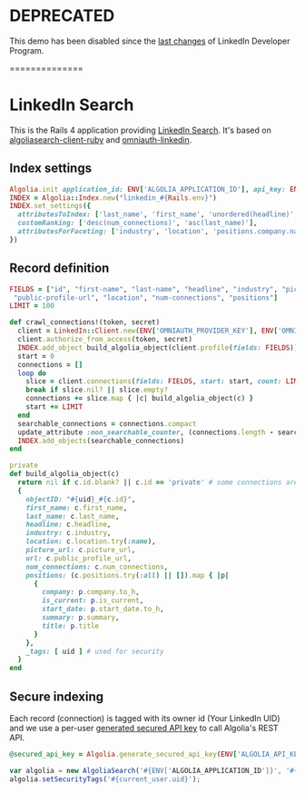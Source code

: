 # DEPRECATED

This demo has been disabled since the [last changes](https://developer.linkedin.com/blog/posts/2015/developer-program-changes) of LinkedIn Developer Program.

==============

LinkedIn Search
===============

This is the Rails 4 application providing [LinkedIn Search](http://linkedinsearch.algolia.com/). It's based on [algoliasearch-client-ruby](https://github.com/algolia/algoliasearch-client-ruby) and [omniauth-linkedin](https://github.com/skorks/omniauth-linkedin).

Index settings
----------------------

```ruby
Algolia.init application_id: ENV['ALGOLIA_APPLICATION_ID'], api_key: ENV['ALGOLIA_API_KEY']
INDEX = Algolia::Index.new("linkedin_#{Rails.env}")
INDEX.set_settings({
  attributesToIndex: ['last_name', 'first_name', 'unordered(headline)', 'unordered(industry)', 'unordered(location)', 'unordered(positions.company.name)'],
  customRanking: ['desc(num_connections)', 'asc(last_name)'],
  attributesForFaceting: ['industry', 'location', 'positions.company.name']
})
```

Record definition
------------------

```ruby
FIELDS = ["id", "first-name", "last-name", "headline", "industry", "picture-url",
 "public-profile-url", "location", "num-connections", "positions"]
LIMIT = 100

def crawl_connections!(token, secret)
  client = LinkedIn::Client.new(ENV['OMNIAUTH_PROVIDER_KEY'], ENV['OMNIAUTH_PROVIDER_SECRET'])
  client.authorize_from_access(token, secret)
  INDEX.add_object build_algolia_object(client.profile(fields: FIELDS))
  start = 0
  connections = []
  loop do
    slice = client.connections(fields: FIELDS, start: start, count: LIMIT).all
    break if slice.nil? || slice.empty?
    connections += slice.map { |c| build_algolia_object(c) }
    start += LIMIT
  end
  searchable_connections = connections.compact
  update_attribute :non_searchable_counter, (connections.length - searchable_connections.length)
  INDEX.add_objects(searchable_connections)
end

private
def build_algolia_object(c)
  return nil if c.id.blank? || c.id == 'private' # some connections are hidden (strict privacy settings)
  {
    objectID: "#{uid}_#{c.id}",
    first_name: c.first_name,
    last_name: c.last_name,
    headline: c.headline,
    industry: c.industry,
    location: c.location.try(:name),
    picture_url: c.picture_url,
    url: c.public_profile_url,
    num_connections: c.num_connections,
    positions: (c.positions.try(:all) || []).map { |p|
      {
        company: p.company.to_h,
        is_current: p.is_current,
        start_date: p.start_date.to_h,
        summary: p.summary,
        title: p.title
      }
    },
    _tags: [ uid ] # used for security
  }
end
```

Secure indexing
----------------

Each record (connection) is tagged with its owner id (Your LinkedIn UID) and we use a per-user [generated secured API key](http://www.algolia.com/doc#SecurityUser) to call Algolia's REST API.

```ruby
@secured_api_key = Algolia.generate_secured_api_key(ENV['ALGOLIA_API_KEY_SEARCH_ONLY'], current_user.uid)
```

```js
var algolia = new AlgoliaSearch('#{ENV['ALGOLIA_APPLICATION_ID']}', '#{@secured_api_key}');
algolia.setSecurityTags('#{current_user.uid}');
```
